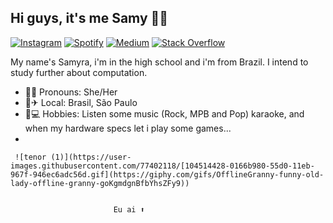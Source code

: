 ## Hi guys, it's me Samy 🤙🍃

[![Instagram](https://img.shields.io/badge/Instagram-E4405F?style=flat-square&logo=instagram&logoColor=white)](https://www.instagram.com/samy.fs2/)     [![Spotify](https://img.shields.io/badge/Spotify-1ED760?style=flat-square&logo=Spotify&logoColor=white)](https://open.spotify.com/user/sn6nta7afo1jsudajncmxwrgt?si=U6zbF6QUToWatPaoIHQeKg)     [![Medium](https://img.shields.io/badge/Medium-12100E?style=flat-square&logo=Medium&logoColor=white)](https://medium.com/@samynandes/about)     [![Stack Overflow](https://img.shields.io/badge/StackOverflow-FE7A16?style=flat-square&logo=Stack-Overflow&logoColor=white)](https://stackoverflow.com/users/story/15001992?newreg=eb32514aa0c045568850344b70b202b4&_=1) 

My name's Samyra, i'm in the high school and i'm from Brazil. I intend to study further about computation.
* 💁‍♀️ Pronouns: She/Her 
* 🏡✈ Local: Brasil, São Paulo 
* 🎨💻 Hobbies: Listen some music (Rock, MPB and Pop) karaoke, and when my hardware specs let i play some games...
* 


     ![tenor (1)](https://user-images.githubusercontent.com/77402118/[104514428-0166b980-55d0-11eb-967f-946ec6adc56d.gif](https://giphy.com/gifs/OfflineGranny-funny-old-lady-offline-granny-goKgmdgnBfbYhsZFy9))
  
                           
                           Eu ai ⬆
                           

